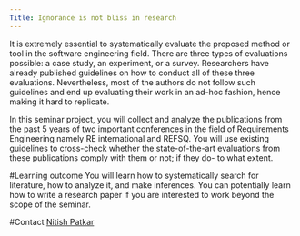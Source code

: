 ```yaml
---
Title: Ignorance is not bliss in research
---
```


It is extremely essential to systematically evaluate the proposed method or tool in the software engineering field. There are three types of evaluations possible: a case study, an experiment, or a survey. Researchers have already published guidelines on how to conduct all of these three evaluations. Nevertheless, most of the authors do not follow such guidelines and end up evaluating their work in an ad-hoc fashion, hence making it hard to replicate. 

In this seminar project, you will collect and analyze the publications from the past 5 years of two important conferences in the field of Requirements Engineering namely RE international and REFSQ. You will use existing guidelines to cross-check whether the state-of-the-art evaluations from these publications comply with them or not; if they do- to what extent.

#Learning outcome
You will learn how to systematically search for literature, how to analyze it, and make inferences. You can potentially learn how to write a research paper if you are interested to work beyond the scope of the seminar.

#Contact
[Nitish Patkar](%base_url%/staff/NitishPatkar)
